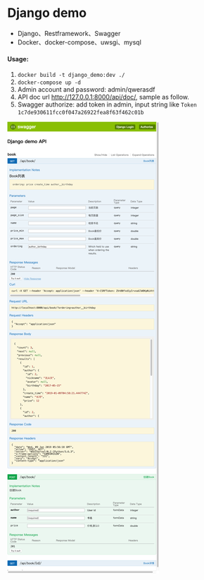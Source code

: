 # Django demo

* Django、Restframework、Swagger
* Docker、docker-compose、uwsgi、mysql

#### Usage:
1. `docker build -t django_demo:dev ./`
2. `docker-compose up -d`
3. Admin account and password: admin/qwerasdf
4. API doc url http://127.0.0.1:8000/api/doc/, sample as follow.
5. Swagger authorize: add token in admin, input string like `Token 1c7de930611fcc0f047a26922fea8f63f462c01b`

![](./swagger.png)








